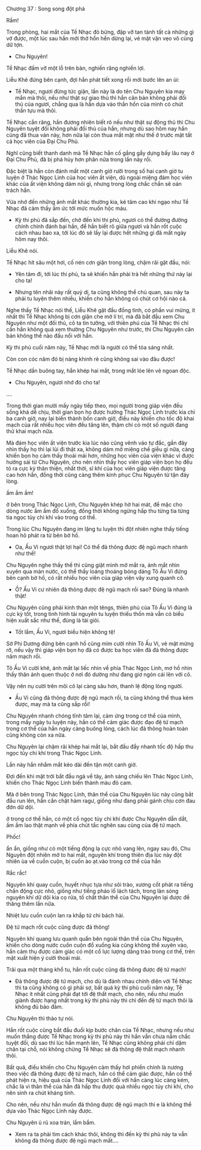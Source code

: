 




Chương 37 : Song song đột phá


Rầm!

Trong phòng, hai mắt của Tề Nhạc đỏ bừng, đập vỡ tan tành tất cả những gì vớ được, một lúc sau hắn mởi thở hổn hển dừng lại, vẻ mặt vặn vẹo vô cùng dữ tợn.

- Chu Nguyên!

Tề Nhạc đấm vỡ một lỗ trên bàn, nghiến răng nghiến lợi.

Liễu Khê đứng bên cạnh, đợi hắn phát tiết xong rồi mới bước lên an ủi:

- Tề Nhạc, ngươi đừng tức giận, lần này là do tên Chu Nguyên kia may mắn mà thôi, nếu như thật sự giao thủ thì hắn căn bản không phải đối thủ của ngươi, chẳng qua là hắn dựa vào thần hồn của mình có chút thần tựu mà thôi.

Tề Nhạc cắn răng, hắn đương nhiên biết rõ nếu như thật sự động thủ thì Chu Nguyên tuyệt đối không phải đối thủ của hắn, nhưng dù sao hôm nay hắn cũng đã thua ván này, hơn nữa lại còn thua mất mặt như thế ở trước mặt tất cả học viên của Đại Chu Phủ.

Nghĩ cũng biết thanh danh mà Tề Nhạc hắn cố gắng gầy dựng bấy lâu nay ở Đại Chu Phủ, đã bị phá hủy hơn phân nửa trong lần này rồi.

Đặc biệt là hắn còn đánh mất một canh giờ rưỡi trong số hai canh giờ tu luyện ở Thác Ngọc Linh của học viên ất viện, dù ngoài miệng đám học viên khác của ất viện không dám nói gì, nhưng trong lòng chắc chắn sẽ oán trách hắn.

Vừa nhớ đến những ánh mắt khác thường kia, kẻ tâm cao khí ngạo như Tề Nhạc đã cảm thấy ấm ức tới mức muốn hộc máu.

- Kỳ thi phủ đã sắp đến, chờ đến khi thi phủ, ngươi có thể đường đường chính chính đánh bại hắn, để hắn biết rõ giữa ngươi và hắn rốt cuộc cách nhau bao xa, tới lúc đó sẽ lấy lại được hết những gì đã mất ngày hôm nay thôi.

Liễu Khê nói.

Tề Nhạc hít sâu một hơi, cố nén cơn giận trong lòng, chậm rãi gật đầu, nói:

- Yên tâm đi, tới lúc thi phủ, ta sẽ khiến hắn phải trả hết những thứ này lại cho ta!

- Nhưng tên nhãi này rất quỷ dị, ta cũng không thể chủ quan, sau này ta phải tu luyện thêm nhiều, khiến cho hắn không có chút cơ hội nào cả.

Nghe thấy Tề Nhạc nói thế, Liễu Khê gật đầu đồng tình, có phần vui mừng, ít nhất thì Tề Nhạc không bị cơn giận che mờ lí trí, mà đã bắt đầu xem Chu Nguyên như một đối thủ, cô ta tin tưởng, với thiên phú của Tề Nhạc thì chỉ cần hắn không quá xem thường Chu Nguyên như trước, thì Chu Nguyên căn bản không thể nào đấu nổi với hắn.

Kỳ thi phủ cuối năm này, Tề Nhạc mới là người có thể tỏa sáng nhất.

Còn con cóc năm đó bị nàng khinh rẻ cũng không sai vào đâu được!

Tề Nhạc dần buông tay, hắn khép hai mắt, trong mắt lóe lên vẻ ngoan độc.

- Chu Nguyên, ngươi nhớ đó cho ta!

….

Trong thời gian mười mấy ngày tiếp theo, mọi người trong giáp viện đều sống khá dễ chịu, thời gian bọn họ được hưởng Thác Ngọc Linh trước kia chỉ ba canh giờ, nay lại biến thành bốn canh giờ, điều này khiến cho tốc độ khai mạch của rất nhiều học viên đều tăng lên, thậm chí có một số người đang thử khai mạch nữa.

Mà đám học viên ất viện trước kia lúc nào cũng vênh váo tự đắc, gần đây nhìn thấy họ thì lại lủi đi thật xa, không dám mở miệng chế giễu gì nữa, càng khiến bọn họ cảm thấy thoải mái hơn, những học viên của viện khác vì được hưởng sái từ Chu Nguyên, cho nên nhìn thấy học viên giáp viện bọn họ đều tỏ ra cực kỳ thân thiện, nhất thời, sĩ khí của học viên giáp viện được tăng cao hơn hẳn, đồng thời cũng càng thêm kính phục Chu Nguyên từ tận đáy lòng.

ầm ầm ầm!

ở bên trong Thác Ngọc Linh, Chu Nguyên khép hờ hai mát, để mặc cho dòng nước ầm ầm đổ xuống, đồng thời không ngừng hấp thu từng tia từng tia ngọc tủy chi khí vào trong cơ thể.

Trong lúc Chu Nguyên đang im lặng tu luyện thì đột nhiên nghe thấy tiếng hoan hô phát ra từ bên bờ hồ.

- Oa, Ấu Vi ngươi thật lợi hại! Có thể đả thông được đệ ngũ mạch nhanh như thế!

Chu Nguyên nghe thấy thế thì cũng giật mình mở mắt ra, ánh mắt nhìn xuyên qua màn nước, có thể thấy loáng thoáng bóng dáng Tô Ấu Vi đứng bên cạnh bờ hồ, có rất nhiều học viên của giáp viện vây xung quanh cô.

- Ồ? Ấu Vi cư nhiên đả thông được đệ ngũ mạch rồi sao? Đúng là nhanh thật!

Chu Nguyên cũng phải kinh thán một têngs, thiên phú của Tô Ấu Vi đúng là cực kỳ tốt, trong tình hình tài nguyên tu luyện thiếu thốn mà vẫn có biểu hiện xuất sắc như thế, đúng là tài giỏi.

- Tốt lắm, Ấu Vi, ngươi biểu hiện không tệ!

Sở Phi Dương đứng bên cạnh hồ cũng mỉm cười nhìn Tô Ấu Vi, vẻ mặt mừng rỡ, nếu vậy thì giáp viện bọn họ đã có được ba học viên đã đả thông được năm mạch rồi.

Tô Ấu Vi cười khẽ, ánh mắt lại liếc nhìn về phía Thác Ngọc Linh, mơ hồ nhìn thấy thân ảnh quen thuộc ở nơi đó dường như đang giơ ngón cái lên với cô.

Vậy nên nụ cười trên môi cô lại càng sâu hơn, thanh lệ động lòng người.

- Ấu Vi cũng đả thông được đệ ngũ mạch rồi, ta cũng không thể thua kém được, may mà ta cũng sắp rồi!

Chu Nguyên nhanh chóng tĩnh tâm lại, cảm ứng trong cơ thể của mình, trong mấy ngày tu luyện này, hắn có thể cảm giác được đạo đệ tứ mạch trong cơ thể của hắn ngày càng buông lỏng, cách lúc đả thông hoàn toàn cũng không còn xa nữa.

Chu Nguyên lại chậm rãi khép hai mắt lại, bắt đầu đẩy nhanh tốc độ hấp thu ngọc tủy chi khí trong Thác Ngọc Linh.

Lần này hắn nhắm mắt kéo dài đến tận một canh giờ.

Đợi đến khi mặt trời bắt đầu ngả về tây, ánh sáng chiếu lên Thác Ngọc Linh, khiến cho Thác Ngọc Linh biến thành màu đỏ cam.

Mà ở bên trong Thác Ngọc Linh, thân thể của Chu Nguyên lúc này cũng bắt đầu run lên, hắn cắn chặt hàm ragư, giống như đang phải gánh chịu cơn đau đớn dữ dội.

ở trong cơ thể hắn, có một cổ ngọc tủy chi khí được Chu Nguyên dẫn dắt, ầm ầm lao thật mạnh về phía chút tắc nghẽn sau cùng của đệ tứ mạch.

Phốc!

ẩn ẩn, giống như có một tiếng động lạ cực nhỏ vang lên, ngay sau đó, Chu Nguyên đột nhiên mở to hai mắt, nguyên khí trong thiên địa lúc này đột nhiên ùa về cuồn cuộn, bị cuốn ào ạt.vào trong cơ thể của hắn

Rắc rắc!

Nguyên khí quay cuồn, huyết nhục tựa như sôi trào, xương cốt phát ra tiếng chấn động cực nhỏ, giống như tiếng pháo lổ lách tách, trong làn sóng nguyên khí dữ dội kia cọ rửa, tố chất thân thể của Chu Nguyên lại được đề thăng thêm lần nữa.

Nhiệt lưu cuồn cuộn lan ra khắp tứ chi bách hài.

Đệ tứ mạch rốt cuộc cũng được đả thông!

Nguyên khí quang lưu quanh quẩn bên ngoài thân thể của Chu Nguyên, khiến cho dòng nước cuồn cuộn đổ xuống kia cũng không thể xuyên vào, hắn cảm thụ được cảm giác có một cổ lực lượng dâng trào trong cơ thể, trên mặt xuất hiện ý cười thoải mái.

Trải qua một tháng khổ tu, hắn rốt cuộc cũng đả thông được đệ tứ mạch!

- Đả thông được đệ tứ mạch, cho dù là đánh nhau chính diện với Tề Nhạc thì ta cũng không có gì phải sợ, bất quá kỳ thi phủ cuối năm này, Tề Nhạc ít nhất cũng phải đạt tới đệ thất mạch, cho nên, nếu như muốn giành được hạng nhất trong kỳ thi phủ này thì chỉ đến đệ tứ mạch thôi là không đủ bảo đảm.

Chu Nguyên thì thào tự nói.

Hắn rốt cuộc cũng bắt đầu đuổi kịp bước chân của Tề Nhạc, nhưng nếu như muốn thắng được Tề Nhạc trong kỳ thi phủ này thì hắn vẫn chưa nắm chắc tuyệt đối, dù sao thì lúc hắn mạnh lên, Tề Nhạc cũng không phải chỉ dặm chân tại chỗ, nói không chừng Tề Nhạc sẽ đả thông đệ thất mạch nhanh thôi.

Bất quá, điều khiến cho Chu Nguyên cảm thấy hơi phiền chính là nương theo việc đả thông được đệ tứ mạch, hắn có thể cảm giác được, hắn có thể phát hiện ra, hiệu quả của Thác Ngọc Linh đối với hắn càng lúc càng kém, chắc là vì thân thể của hắn đã hấp thu được quá nhiều ngọc tủy chi khí, cho nên sinh ra chút kháng tính.

Cho nên, nếu như hắn muốn đả thông được đệ ngũ mạch thì e là không thể dựa vào Thác Ngọc Linh này được.

Chu Nguyên ủ rũ xoa trán, lẩm bẩm.

- Xem ra ta phải tìm cách khác thôi, không thì đến kỳ thi phủ này ta vẫn không đả thông được đệ ngũ mạch mất….




